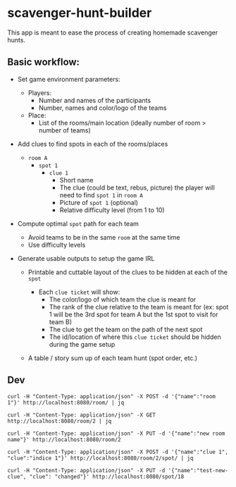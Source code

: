 # scavenger-hunt-builder

This app is meant to ease the process of creating homemade scavenger hunts.

## Basic workflow:
- Set game environment parameters:
    - Players:
        - Number and names of the participants
        - Number, names and color/logo of the teams
    - Place:
        - List of the rooms/main location (ideally number of room > number of teams)

- Add clues to find spots in each of the rooms/places
    - `room A`
        - `spot 1`
            - `clue 1`
                - Short name
                - The clue (could be text, rebus, picture) the player will need to find `spot 1` in `room A`
                - Picture of `spot 1` (optional)
                - Relative difficulty level (from 1 to 10)

- Compute optimal `spot` path for each team
    - Avoid teams to be in the same `room` at the same time
    - Use difficulty levels

- Generate usable outputs to setup the game IRL
    - Printable and cuttable layout of the clues to be hidden at each of the `spot`
        - Each `clue ticket` will show:
            - The color/logo of which team the clue is meant for
            - The rank of the clue relative to the team is meant for (ex: spot 1 will be the 3rd spot for team A but the 1st spot to visit for team B)
            - The clue to get the team on the path of the next spot
            - The id/location of where this `clue ticket` should be hidden during the game setup

    - A table / story sum up of each team hunt (spot order, etc.)


## Dev
`curl -H "Content-Type: application/json" -X POST -d '{"name":"room 1"}' http://localhost:8080/room/ | jq`

`curl -H "Content-Type: application/json" -X GET http://localhost:8080/room/2 | jq`

`curl -H "Content-Type: application/json" -X PUT -d '{"name":"new room name"}' http://localhost:8080/room/2`

`curl -H "Content-Type: application/json" -X POST -d '{"name":"clue 1", "clue":"indice 1"}' http://localhost:8080/room/2/spot/ | jq`

`curl -H "Content-Type: application/json" -X PUT -d '{"name":"test-new-clue", "clue": "changed"}' http://localhost:8080/spot/18`
